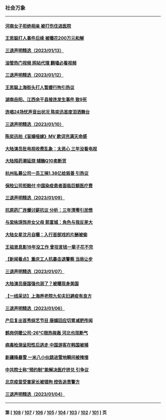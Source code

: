 ### 社会万象
---
#### [河南女子拒绝相亲 被打伤住进医院](../../pages/ncid282/n13906872.md?01152045) 
#### [王思聪打人事件后续 被曝花200万元和解](../../pages/ncid282/n13906513.md?01152045) 
#### [三退声明精选（2023/01/13）](../../pages/ncid282/n13906559.md?01152045) 
#### [油管热门视频 网站代理 翻墙必看视频](http://138.2.39.72:81/youtube.html?epic-marker?01152045)
#### [三退声明精选（2023/01/12）](../../pages/ncid282/n13905953.md?01152045) 
#### [王思聪上海街头打人暂缓行拘引热议](../../pages/ncid282/n13905242.md?01152045) 
#### [湖南岳阳、江西余干县接连发生事件 致9死](../../pages/ncid282/n13905091.md?01152045) 
#### [连唱24场忧声音出状况 陈奕迅首度泪洒舞台](../../pages/ncid282/n13904857.md?01152045) 
#### [三退声明精选（2023/01/10）](../../pages/ncid282/n13904269.md?01152045) 
#### [陈奕迅拍《盲婚哑嫁》MV 歌词充满天命感](../../pages/ncid282/n13904104.md?01152045) 
#### [大陆演员批电视收费乱象：太恶心 三年没看电视](../../pages/ncid282/n13904016.md?01152045) 
#### [大陆囤药潮延烧 辅酶Q10卖断货](../../pages/ncid282/n13903949.md?01152045) 
#### [杭州私募公司一员工捐1.38亿给慈善 引热议](../../pages/ncid282/n13903893.md?01152045) 
#### [保险公司拒赔付 中国染疫患者面临巨额医疗费](../../pages/ncid282/n13903564.md?01152045) 
#### [三退声明精选（2023/01/09）](../../pages/ncid282/n13903488.md?01152045) 
#### [抗原药厂连爆讨薪抗议 分析：三年清零引民愤](../../pages/ncid282/n13902919.md?01152045) 
#### [与梁咏琪饰弃女父母 郭富城：角色与我反差大](../../pages/ncid282/n13902573.md?01152045) 
#### [大陆女星沈月自曝：入行首部戏的片酬被偷](../../pages/ncid282/n13902543.md?01152045) 
#### [王祖贤息影19年没工作 曾坦言钱一辈子花不完](../../pages/ncid282/n13902526.md?01152045) 
#### [【新闻看点】重庆工人抗暴击退警察 当局让步](../../pages/ncid282/n13901851.md?01152045) 
#### [三退声明精选（2023/01/07）](../../pages/ncid282/n13901907.md?01152045) 
#### [大陆演员唐国强也润了？被曝现身美国](../../pages/ncid282/n13901767.md?01152045) 
#### [【一线采访】上海养老院九旬夫妇避疫有良方](../../pages/ncid282/n13901282.md?01152045) 
#### [三退声明精选（2023/01/06）](../../pages/ncid282/n13901254.md?01152045) 
#### [产后复出首秀综艺节目 唐嫣回应切胃减肥传闻](../../pages/ncid282/n13901132.md?01152045) 
#### [鹤岗供暖公司-26℃限热挨轰 河北也现断气](../../pages/ncid282/n13900833.md?01152045) 
#### [病毒检测呈阳性后逃走 中国游客在韩国被捕](../../pages/ncid282/n13900160.md?01152045) 
#### [新疆降暴雪 一米八小伙跳进雪地瞬间被掩埋](../../pages/ncid282/n13900059.md?01152045) 
#### [中共院士称“预约制”能解决医疗挤兑 引争议](../../pages/ncid282/n13899889.md?01152045) 
#### [北京疫苗受害家长被错拘 控告追责警方](../../pages/ncid282/n13899133.md?01152045) 
#### [三退声明精选（2023/01/04）](../../pages/ncid282/n13899703.md?01152045) 

---
#### 第 [ [108](./108.md?01152045) / [107](./107.md?01152045) / [106](./106.md?01152045) / [105](./105.md?01152045) / [104](./104.md?01152045) / [103](./103.md?01152045) / [102](./102.md?01152045) / [101](./101.md?01152045) ] 页
